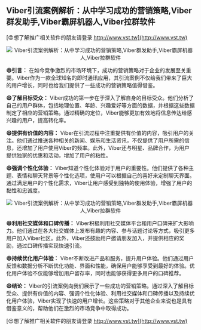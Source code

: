 ## **Viber引流案例解析：从中学习成功的营销策略,Viber群发助手,Viber霸屏机器人,Viber拉群软件**

[😍想了解推广相关软件的朋友请登录 http://www.vst.tw](http://www.vst.tw)

 <center><img src="https://vst.tw/MP4/tuiguang/png/7.png" alt="Viber引流案例解析：从中学习成功的营销策略,Viber群发助手,Viber霸屏机器人,Viber拉群软件"></center>

**😄引言：**
在如今竞争激烈的市场环境下，成功的营销策略对于企业的发展至关重要。Viber作为一款全球知名的即时通讯应用，其引流案例不仅给我们带来了巨大的用户增长，同时也给我们提供了一些成功的营销策略值得借鉴。

**😄了解目标受众：**
Viber成功的第一步在于深入了解自身的目标受众。他们分析了自己的用户群体，包括地理位置、年龄、兴趣爱好等方面的数据，并根据这些数据制定了相应的营销策略。通过精确的定位，Viber能够更加有效地将信息传达给感兴趣的用户，提高转化率。

**😄提供有价值的内容：**
Viber在引流过程中注重提供有价值的内容，吸引用户的关注。他们通过推送各种相关的新闻、娱乐和生活资讯，不仅提供了用户所需的信息，还增加了用户使用Viber的频率。此外，Viber还与明星、品牌合作，为用户提供独家的优惠和活动，增加了用户的粘性。

**😄强调个性化体验：**
Viber知道个性化体验对于用户的重要性。他们提供了各种主题、表情和聊天背景等个性化选项，使用户可以根据自己的喜好来定制聊天界面。通过满足用户的个性化需求，Viber让用户感受到独特的使用体验，增强了用户的黏性和忠诚度。

 <center><img src="https://vst.tw/MP4/tuiguang/png/1.png" alt="Viber引流案例解析：从中学习成功的营销策略,Viber群发助手,Viber霸屏机器人,Viber拉群软件"></center>

**😄利用社交媒体和口碑传播：**
Viber积极利用社交媒体平台和用户口碑来扩大影响力。他们通过在各大社交媒体上发布有趣的内容、参与话题讨论等方式，吸引更多用户加入Viber社区。此外，Viber还鼓励用户邀请朋友加入，并提供相应的奖励，通过口碑传播实现快速引流。

**😄持续优化用户体验：**
Viber不断改进产品和服务，提升用户体验。他们通过用户反馈和数据分析不断优化功能、界面和性能，确保用户能够享受到最好的体验。优化用户体验不仅能够增加用户留存率，同时也能够获得更多用户的口碑推荐。

**😄结论：**
Viber的引流案例向我们展示了一些成功的营销策略。通过深入了解目标受众、提供有价值的内容、强调个性化体验、利用社交媒体和口碑传播以及持续优化用户体验，Viber实现了快速的用户增长。这些策略对于其他企业来说也是具有借鉴意义的，帮助他们在激烈的市场竞争中取得成功。

[😍想了解推广相关软件的朋友请登录 http://www.vst.tw](http://www.vst.tw)



